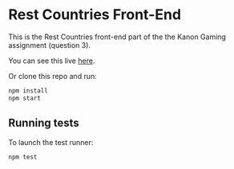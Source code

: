 # Rest Countries Front-End

This is the Rest Countries front-end part of the the Kanon Gaming assignment (question 3).

You can see this live [here](https://redux.js.org/).

Or clone this repo and run:

```bash
npm install
npm start
```

## Running tests

To launch the test runner:

```bash
npm test
```

